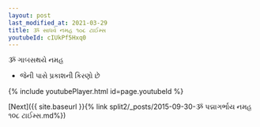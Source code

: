 ```yaml
---
layout: post
last_modified_at: 2021-03-29
title: ૐ સાધવે નમહ ૧૦૮ ટાઈમ્સ
youtubeId: cIUkPf5Hxq0
---
```

 
 
 ૐ ગાબસથયે નમહ  
 
 -  જેની પાસે પ્રકાશની કિરણો છે 
 
  
 
  
 
 
 
 
 
 


{% include youtubePlayer.html id=page.youtubeId %}
 
[Next]({{ site.baseurl }}{% link  split2/_posts/2015-09-30-ૐ પદ્માગર્ભાય નમહ ૧૦૮ ટાઈમ્સ.md%})
 
